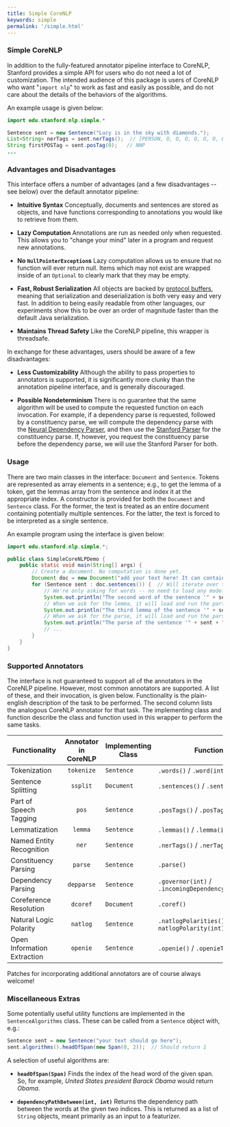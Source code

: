 ```yaml
---
title: Simple CoreNLP
keywords: simple
permalink: '/simple.html'
---
```


### Simple CoreNLP

In addition to the fully-featured annotator pipeline interface to CoreNLP, Stanford provides a simple API for users who do not need a lot of customization. The intended audience of this package is users of CoreNLP who want "`import nlp`" to work as fast and easily as possible, and do not care about the details of the behaviors of the algorithms.

An example usage is given below:

```java
import edu.stanford.nlp.simple.*

Sentence sent = new Sentence("Lucy is in the sky with diamonds.");
List<String> nerTags = sent.nerTags();  // [PERSON, O, O, O, O, O, O, O]
String firstPOSTag = sent.posTag(0);   // NNP
...
```

### Advantages and Disadvantages

This interface offers a number of advantages (and a few disadvantages -- see below) over the default annotator pipeline:

  * __Intuitive Syntax__ Conceptually, documents and sentences are stored as objects, and have functions corresponding to annotations you would like to retrieve from them.

  * __Lazy Computation__ Annotations are run as needed only when requested. This allows you to "change your mind" later in a program and request new annotations.

  * __No `NullPointerException`s__ Lazy computation allows us to ensure that no function will ever return null. Items which may not exist are wrapped inside of an `Optional` to clearly mark that they may be empty.

  * __Fast, Robust Serialization__ All objects are backed by [protocol buffers](https://developers.google.com/protocol-buffers/?hl=en), meaning that serialization and deserialization is both very easy and very fast. In addition to being easily readable from other languages, our experiments show this to be over an order of magnitude faster than the default Java serialization.

  * __Maintains Thread Safety__ Like the CoreNLP pipeline, this wrapper is threadsafe.

In exchange for these advantages, users should be aware of a few disadvantages:

  * __Less Customizability__ Although the ability to pass properties to annotators is supported, it is significantly more clunky than the annotation pipeline interface, and is generally discouraged.
  
  * __Possible Nondeterminism__ There is no guarantee that the same algorithm will be used to compute the requested function on each invocation. For example, if a dependency parse is requested, followed by a constituency parse, we will compute the dependency parse with the [Neural Dependency Parser](http://nlp.stanford.edu/software/nndep.shtml), and then use the [Stanford Parser](http://nlp.stanford.edu/software/lex-parser.shtml) for the constituency parse. If, however, you request the constituency parse before the dependency parse, we will use the Stanford Parser for both.

### Usage

There are two main classes in the interface: `Document` and `Sentence`. Tokens are represented as array elements in a sentence; e.g., to get the lemma of a token, get the lemmas array from the sentence and index it at the appropriate index. A constructor is provided for both the `Document` and `Sentence` class. For the former, the text is treated as an entire document containing potentially multiple sentences. For the latter, the text is forced to be interpreted as a single sentence.

An example program using the interface is given below:

```java
import edu.stanford.nlp.simple.*;

public class SimpleCoreNLPDemo {
    public static void main(String[] args) { 
        // Create a document. No computation is done yet.
        Document doc = new Document("add your text here! It can contain multiple sentences.");
        for (Sentence sent : doc.sentences()) {  // Will iterate over two sentences
            // We're only asking for words -- no need to load any models yet
            System.out.println("The second word of the sentence '" + sent + "' is " + sent.word(1));
            // When we ask for the lemma, it will load and run the part of speech tagger
            System.out.println("The third lemma of the sentence '" + sent + "' is " + sent.lemma(2));
            // When we ask for the parse, it will load and run the parser
            System.out.println("The parse of the sentence '" + sent + "' is " + sent.parse());
            // ...
        }
    }
}
```

### Supported Annotators

The interface is not guaranteed to support all of the annotators in the CoreNLP pipeline. However, most common annotators are supported. A list of these, and their invocation, is given below. Functionality is the plain-english description of the task to be performed. The second column lists the analogous CoreNLP annotator for that task. The implementing class and function describe the class and function used in this wrapper to perform the same tasks.

| Functionality               | Annotator in CoreNLP | Implementing Class      | Function                         |
| --------------------------- | :------------------: | ----------------------- | -------------------------------- |
| Tokenization                | `tokenize`           | `Sentence`              | `.words()` / `.word(int)`                      |
| Sentence Splitting          | `ssplit`             | `Document`              | `.sentences()` / `.sentence(int)`                   |
| Part of Speech Tagging      | `pos`                | `Sentence`              | `.posTags()` / `.posTag(int)`    |
| Lemmatization               | `lemma`              | `Sentence`              | `.lemmas()` / `.lemma(int)`      |
| Named Entity Recognition    | `ner`                | `Sentence`              | `.nerTags()` / `.nerTag(int)`    |
| Constituency Parsing        | `parse`              | `Sentence`              | `.parse()`                       |
| Dependency Parsing          | `depparse`           | `Sentence`              | `.governor(int)` / `.incomingDependencyLabel(int)` |
| Coreference Resolution      | `dcoref`             | `Document`              | `.coref()`                       |
| Natural Logic Polarity      | `natlog`             | `Sentence`              | `.natlogPolarities()` / `natlogPolarity(int)` |
| Open Information Extraction | `openie`             | `Sentence`              | `.openie()` / `.openieTriples()` |

Patches for incorporating additional annotators are of course always welcome!

### Miscellaneous Extras

Some potentially useful utility functions are implemented in the `SentenceAlgorithms` class. These can be called from a `Sentence` object with, e.g.:

```java
Sentence sent = new Sentence("your text should go here");
sent.algorithms().headOfSpan(new Span(0, 2));  // Should return 1
```

A selection of useful algorithms are:

  * __`headOfSpan(Span)`__ Finds the index of the head word of the given span. So, for example, _United States president Barack Obama_ would return _Obama_.

  * __`dependencyPathBetween(int, int)`__ Returns the dependency path between the words at the given two indices. This is returned as a list of `String` objects, meant primarily as an input to a featurizer.

